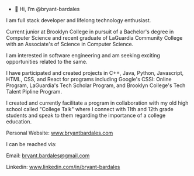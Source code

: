 - 👋 Hi, I’m @bryant-bardales

I am full stack developer and lifelong technology enthusiast.

Current junior at Brooklyn College in pursuit of a Bachelor's degree in Computer Science and recent graduate of LaGuardia Community College with an Associate's of Science in Computer Science.

I am interested in software engineering and am seeking exciting opportunities related to the same.

I have participated and created projects in C++, Java, Python, Javascript, HTML, CSS, and React for programs including Google's CSSI: Online Program, LaGuardia's Tech Scholar Program, and Brooklyn College's Tech Talent Pipline Program. 

I created and currently facilitate a program in collaboration with my old high school called "College Talk" where I connect with 11th and 12th grade students and speak to them regarding the importance of a college education. 

Personal Website: www.bryantbardales.com

I can be reached via: 

Email: bryant.bardales@gmail.com

Linkedin: www.linkedin.com/in/bryant-bardales



<!---
bryant-bardales/bryant-bardales is a ✨ special ✨ repository because its `README.md` (this file) appears on your GitHub profile.
You can click the Preview link to take a look at your changes.
--->
